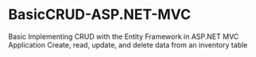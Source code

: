 # BasicCRUD-ASP.NET-MVC
Basic Implementing  CRUD  with the  Entity Framework in ASP.NET MVC Application 
Create, read, update, and delete data from an inventory table
